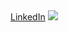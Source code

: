 <div>
  <a href="https://www.linkedin.com/in/renan-lemes-1bb77a128/" taget="_blank">LinkedIn</a>
  <a href="https://www.instagram.com/renanxlemes/" taget="_blank"><img src="https://img.shields.io/badge/Instagram-E4405F?style=for-the-badge&logo=instagram&logoColor=white" taget="_blank"></a>
</div>
